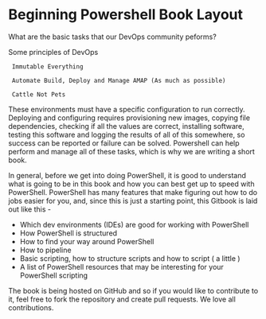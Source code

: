 # Beginning Powershell Book Layout

What are the basic tasks that our DevOps community peforms?

Some principles of DevOps

```
 Immutable Everything

 Automate Build, Deploy and Manage AMAP (As much as possible)

 Cattle Not Pets
```

These environments must have a specific configuration to run correctly. Deploying and configuring requires provisioning new images, copying file dependencies, checking if all the values are correct, installing software, testing this software and logging the results of all of this somewhere, so success can be reported or failure can be solved. Powershell can help perform and manage all of these tasks, which is why we are writing a short book.

In general, before we get into doing PowerShell, it is good to understand what is going to be in this book and how you can best get up to speed with PowerShell. PowerShell has many features that make figuring out how to do jobs easier for you, and, since this is just a starting point, this Gitbook is laid out like this -

* Which dev environments \(IDEs\) are good for working with PowerShell 
* How PowerShell is structured
* How to find your way around PowerShell
* How to pipeline
* Basic scripting, how to structure scripts and how to script \( a little \)
* A list of PowerShell resources that may be interesting for your PowerShell scripting

The book is being hosted on GitHub and so if you would like to contribute to it, feel free to fork the repository and create pull requests. We love all contributions.

